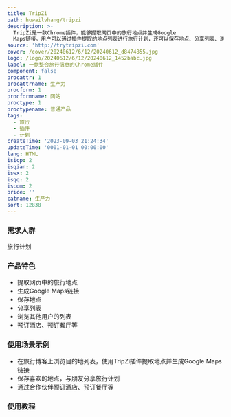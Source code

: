 ```yaml
---
title: TripZi
path: huwailvhang/tripzi
description: >-
  TripZi是一款Chrome插件，能够提取网页中的旅行地点并生成Google
  Maps链接。用户可以通过插件提取的地点列表进行旅行计划，还可以保存地点、分享列表、浏览其他用户的列表，并通过合作伙伴预订酒店、预订餐厅等。
source: 'http://trytripzi.com'
cover: /cover/20240612/6/12/20240612_d8474855.jpg
logo: /logo/20240612/6/12/20240612_1452babc.jpg
label: 一款整合旅行信息的Chrome插件
component: false
procattr: 1
procattrname: 生产力
procform: 1
procformname: 网站
proctype: 1
proctypename: 普通产品
tags:
  - 旅行
  - 插件
  - 计划
createTime: '2023-09-03 21:24:34'
updateTime: '0001-01-01 00:00:00'
lang: HTML
isicp: 2
isqian: 2
iswx: 2
isqq: 2
iscom: 2
price: ''
catname: 生产力
sort: 12838
---
```




### 需求人群
旅行计划

### 产品特色
- 提取网页中的旅行地点
- 生成Google Maps链接
- 保存地点
- 分享列表
- 浏览其他用户的列表
- 预订酒店、预订餐厅等

### 使用场景示例
- 在旅行博客上浏览目的地列表，使用TripZi插件提取地点并生成Google Maps链接
- 保存喜欢的地点，与朋友分享旅行计划
- 通过合作伙伴预订酒店、预订餐厅等

### 使用教程


  
